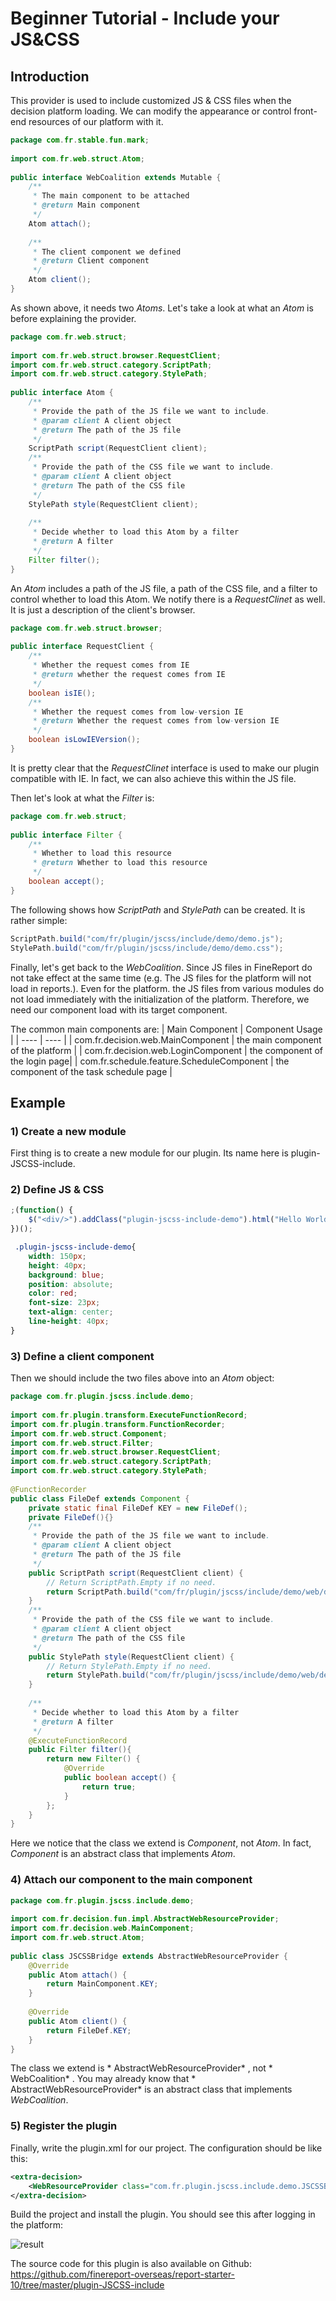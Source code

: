 # Beginner Tutorial - Include your JS&CSS

## Introduction
This provider is used to include customized JS & CSS files when the decision platform loading. We can modify the appearance or control front-end resources of our platform with it.
```java
package com.fr.stable.fun.mark;
  
import com.fr.web.struct.Atom;
  
public interface WebCoalition extends Mutable {
    /**
     * The main component to be attached
     * @return Main component
     */
    Atom attach();
      
    /**
     * The client component we defined
     * @return Client component
     */
    Atom client();
}
```
As shown above, it needs two *Atoms*. Let's take a look at what an *Atom* is before explaining the provider.
```java
package com.fr.web.struct;
  
import com.fr.web.struct.browser.RequestClient;
import com.fr.web.struct.category.ScriptPath;
import com.fr.web.struct.category.StylePath;
  
public interface Atom {
    /**
     * Provide the path of the JS file we want to include.
     * @param client A client object
     * @return The path of the JS file
     */
    ScriptPath script(RequestClient client);
    /**
     * Provide the path of the CSS file we want to include.
     * @param client A client object
     * @return The path of the CSS file
     */
    StylePath style(RequestClient client);
      
    /**
     * Decide whether to load this Atom by a filter
     * @return A filter
     */
    Filter filter();
}
```
An *Atom* includes a path of the JS file, a path of the CSS file, and a filter to control whether to load this Atom. We notify there is a *RequestClinet* as well.  It is just a description of the client's browser.
```java
package com.fr.web.struct.browser;
  
public interface RequestClient {
    /**
     * Whether the request comes from IE
     * @return whether the request comes from IE
     */
    boolean isIE();
    /**
     * Whether the request comes from low-version IE
     * @return Whether the request comes from low-version IE
     */
    boolean isLowIEVersion();
}
```
It is pretty clear that the *RequestClinet* interface is used to make our plugin compatible with IE. In fact, we can also achieve this within the JS file.

Then let's look at what the *Filter* is:
```java
package com.fr.web.struct;
  
public interface Filter {
    /**
     * Whether to load this resource
     * @return Whether to load this resource
     */
    boolean accept();
}
```
The following shows how *ScriptPath* and *StylePath* can be created. It is rather simple:
```java
ScriptPath.build("com/fr/plugin/jscss/include/demo/demo.js");
StylePath.build("com/fr/plugin/jscss/include/demo/demo.css");
```
Finally, let's get back to the *WebCoalition*. Since JS files in FineReport do not take effect at the same time (e.g. The JS files for the platform will not load in reports.). Even for the platform. the JS files from various modules do not load immediately with the initialization of the platform. Therefore, we need our component load with its target component.

The common main components are:
|  Main Component  | Component Usage  |
|  ----  | ----  |
| com.fr.decision.web.MainComponent | the main component of the platform |
| com.fr.decision.web.LoginComponent | the component of the login page|
| com.fr.schedule.feature.ScheduleComponent | the component of the task schedule page  |

## Example
### 1) Create a new module
First thing is to create a new module for our plugin. Its name here is plugin-JSCSS-include.

### 2) Define JS & CSS
```javascript
;(function() {
    $("<div/>").addClass("plugin-jscss-include-demo").html("Hello World!").appendTo("body");
})(); 
```
```css
 .plugin-jscss-include-demo{
    width: 150px;
    height: 40px;
    background: blue;
    position: absolute;
    color: red;
    font-size: 23px;
    text-align: center;
    line-height: 40px;
}
```

### 3) Define a client component
Then we should include the two files above into an *Atom* object:
```java
package com.fr.plugin.jscss.include.demo;
 
import com.fr.plugin.transform.ExecuteFunctionRecord;
import com.fr.plugin.transform.FunctionRecorder;
import com.fr.web.struct.Component;
import com.fr.web.struct.Filter;
import com.fr.web.struct.browser.RequestClient;
import com.fr.web.struct.category.ScriptPath;
import com.fr.web.struct.category.StylePath;
 
@FunctionRecorder
public class FileDef extends Component {
    private static final FileDef KEY = new FileDef();
    private FileDef(){}
    /**
     * Provide the path of the JS file we want to include.
     * @param client A client object
     * @return The path of the JS file
     */
    public ScriptPath script(RequestClient client) {
        // Return ScriptPath.Empty if no need.
        return ScriptPath.build("com/fr/plugin/jscss/include/demo/web/demo.js");
    }
    /**
     * Provide the path of the CSS file we want to include.
     * @param client A client object
     * @return The path of the CSS file
     */
    public StylePath style(RequestClient client) {
        // Return StylePath.Empty if no need.
        return StylePath.build("com/fr/plugin/jscss/include/demo/web/demo.css");
    }
 
    /**
     * Decide whether to load this Atom by a filter
     * @return A filter
     */
    @ExecuteFunctionRecord
    public Filter filter(){
        return new Filter() {
            @Override
            public boolean accept() {
                return true;
            }
        };
    }
}
```
Here we notice that the class we extend is *Component*, not *Atom*. In fact, *Component* is an abstract class that implements *Atom*.

### 4) Attach our component to the main component
```java
package com.fr.plugin.jscss.include.demo;
 
import com.fr.decision.fun.impl.AbstractWebResourceProvider;
import com.fr.decision.web.MainComponent;
import com.fr.web.struct.Atom;
 
public class JSCSSBridge extends AbstractWebResourceProvider {
    @Override
    public Atom attach() {
        return MainComponent.KEY;
    }
 
    @Override
    public Atom client() {
        return FileDef.KEY;
    }
}
```
The class we extend is * AbstractWebResourceProvider* , not * WebCoalition* . You may already know that * AbstractWebResourceProvider* is an abstract class that implements *WebCoalition*.

### 5) Register the plugin
Finally, write the plugin.xml for our project. The configuration should be like this:
```xml
<extra-decision>
    <WebResourceProvider class="com.fr.plugin.jscss.include.demo.JSCSSBridge"/>
</extra-decision> 
```

Build the project and install the plugin. You should see this after logging in the platform:

![result](./images/result.png)

The source code for this plugin is also available on Github: https://github.com/finereport-overseas/report-starter-10/tree/master/plugin-JSCSS-include